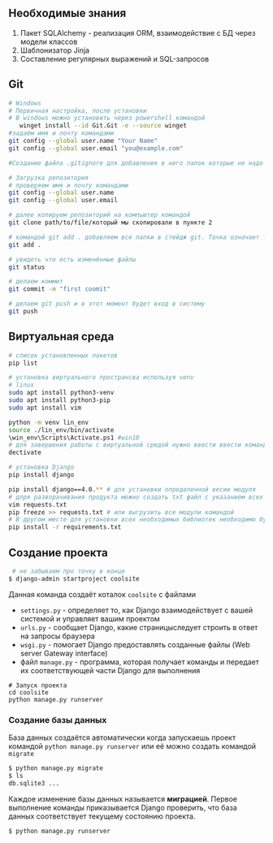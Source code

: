 ## Необходимые знания 
1. Пакет SQLAlchemy - реализация ORM, взаимодействие с БД через модели классов
2. Шаблонизатор Jinja
3. Составление регулярных выражений и SQL-запросов

## Git
```bash
# Windows
# Первичная настройка, после установки
# В windows можно установить через powershell командой
   winget install --id Git.Git -e --source winget
#задаём имя и почту командами
git config --global user.name "Your Name"
git config --global user.email "you@example.com"

#Создание файла .gitignore для добавления в него папок которые не надо синхронизировать

# Загрузка репозитория
# проверяем имя и почту командами
git config --global user.name
git config --global user.email

# далее копируем репозиторий на компьютер командой 
git clone path/to/file/который мы скопировали в пункте 2

# командой git add . добавляем все папки в стейдж git. Точка означает текущую директорию
git add .

# увидеть что есть изменённые файлы
git status

# делаем коммит
git commit -m "first coomit"

# делаем git push и в этот момент будет вход в систему
git push
```

## Виртуальная среда
``` bash
# список установленных пакетов
pip list

# установка виртуального пространсва используя venv
# linux
sudo apt install python3-venv
sudo apt install python3-pip
sudo apt install vim

python -m venv lin_env
source ./lin_env/bin/activate
\win_env\Scripts\Activate.ps1 #win10
# для завершения работы с виртуальной средой нужно ввести ввести команду dectivate
dectivate

# установка Django
pip install django

pip install django==4.0.** # для установки определенной весии модуля
# длря разворачивания продукта можно создать txt файл с указанием всех модулей "i" "esc + :X"
vim requests.txt 
pip freeze >> requests.txt # или выгрузить все модули командой
# В другом месте для установки всех необходимых библиотек необходимо будет выполнить команду 
pip install -r requirements.txt
```

## Cоздание проекта
```Bash
 # не забываем про точку в конце
$ django-admin startproject coolsite

```
Данная команда создаёт коталок `coolsite` с файлами 
 * `settings.py` - определяет то, как Django взаимодействует с вашей системой и управляет вашим проектом
 * `urls.py` - сообщает Django, какие страницыследует строить в ответ на запросы браузера
 *  `wsgi.py` - помогает Django предоставлять созданные файлы (Web server Gateway interface)
 * файл `manage.py` - программа, которая получает команды и передает их соответствующей части Django для выполнения

```Shell
# Запуск проекта
cd coolsite 
python manage.py runserver
```
### Создание базы данных
База данных создаётся автоматически когда запускаешь проект командой `python manage.py runserver` или её можно создать командой `migrate`
```bash
$ python manage.py migrate
$ ls  
db.sqlite3 ...
```
Каждое изменение базы данных называется **миграцией**. Первое выполнение команды приказывается Django проверить, что база данных соответствует текущему состоянию проекта.
```Shell
$ python manage.py runserver
```

